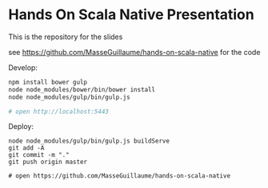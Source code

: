 # Hands On Scala Native Presentation

This is the repository for the slides

see https://github.com/MasseGuillaume/hands-on-scala-native for the code

Develop:

```bash
npm install bower gulp
node node_modules/bower/bin/bower install
node node_modules/gulp/bin/gulp.js

# open http://localhost:5443
```

Deploy:

```
node node_modules/gulp/bin/gulp.js buildServe
git add -A
git commit -m "."
git push origin master

# open https://github.com/MasseGuillaume/hands-on-scala-native
```